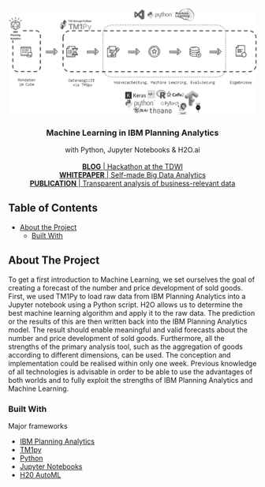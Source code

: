 <!-- PROJECT LOGO -->
<br />
<p align="center">
  <a href="https://github.com/alexander-gusser/planning-analytics">
    <img src="tm1_planning_analytics.png" alt="Logo" width="800">
  </a>

  <h3 align="center">Machine Learning in IBM Planning Analytics</h3>

  <p align="center"> 
    with Python, Jupyter Notebooks & H2O.ai
    <br />
    <br />
    <a href="https://gmc2.de/business-intelligence/live-hackathon-auf-der-tdwi/"><strong>BLOG</strong> | Hackathon at the TDWI</a>
    <br />
    <a href="SelfMade_BigData_Analytics_Draft.pdf"><strong>WHITEPAPER</strong> | Self-made Big Data Analytics</a>
    <br />
    <a href="https://www.tdwi.eu/fileadmin/tdwi/4.0_Verein/Young_Guns/BIS_01_17_Datenbasierte_Entscheidungshilfe_im_Bereich_Social_Media.pdf"><strong>PUBLICATION</strong> | Transparent analysis of business-relevant data</a>
    <br />
  </p>
</p>

<!-- TABLE OF CONTENTS -->

## Table of Contents

- [About the Project](#about-the-project)
  - [Built With](#built-with)

<!-- ABOUT THE PROJECT -->

## About The Project

To get a first introduction to Machine Learning, we set ourselves the goal of creating a forecast of the number and price development of sold goods. First, we used TM1Py to load raw data from IBM Planning Analytics into a Jupyter notebook using a Python script. H2O allows us to determine the best machine learning algorithm and apply it to the raw data. The prediction or the results of this are then written back into the IBM Planning Analytics model. The result should enable meaningful and valid forecasts about the number and price development of sold goods. Furthermore, all the strengths of the primary analysis tool, such as the aggregation of goods according to different dimensions, can be used. The conception and implementation could be realised within only one week. Previous knowledge of all technologies is advisable in order to be able to use the advantages of both worlds and to fully exploit the strengths of IBM Planning Analytics and Machine Learning. 

### Built With

Major frameworks

- [IBM Planning Analytics](https://gmc2.de/planning-analytics/)
- [TM1py](https://github.com/cubewise-code/tm1py)
- [Python](https://www.python.org/)
- [Jupyter Notebooks](https://jupyter.org/)
- [H20 AutoML](https://docs.h2o.ai/h2o/latest-stable/h2o-docs/automl.html)
